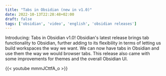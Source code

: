```yaml
---
title: "Tabs in Obsidian (new in v1.0)"
date: 2022-10-13T22:28:48+02:00
draft: false
tags: ['obsidian', 'video', 'english', 'obsidian releases']
---
```

Introducing: Tabs in Obsidian v1.0! Obsidian's latest release brings tab functionality to Obsidian, further adding to its flexibility in terms of letting us build workspaces the way we want. We can now have tabs in Obsidian and use them the way we would browser tabs. This release also came with some improvements for themes and the overall Obsidian UI.

{{< youtube mmmJCttfA_o >}}